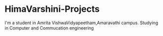 # HimaVarshini-Projects
I'm a student in Amrita VishwaVidyapeetham,Amaravathi campus. Studying in Computer and Commucation engineering
